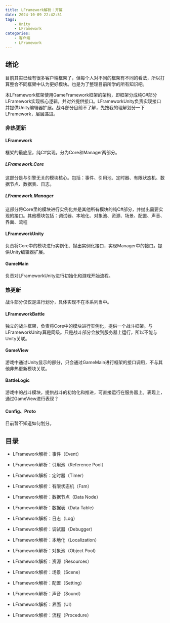 ```yaml
---
title: LFramework解析：开篇
date: 2024-10-09 22:42:51
tags:
    - Unity
    - LFramework
categories:
    - 客户端
    - LFramework
---
```


## 绪论

目前其实已经有很多客户端框架了，但每个人对不同的框架有不同的看法，所以打算整合不同框架中认为更好模块。也是为了整理目前所学的所有知识吧。

本LFramework框架使用GameFramework框架的架构，即框架分成纯C#部分LFramework实现核心逻辑，并对外提供接口。LFrameworkUnity负责实现接口并提供Unity编辑器扩展。战斗部分目前不了解，先按我的理解划分一下LFramework，层层递进。

### 非热更新

#### LFramework

框架的最底层，纯C#实现。分为Core和Manager两部分。

##### LFramework.Core

这部分是与引擎无关的模块核心。包括：事件、引用池、定时器、有限状态机、数据节点、数据表、日志。

##### LFramework.Manager

这部分将Core里的模块进行实例化并是其他所有模块的纯C#部分，并抛出需要实现的接口。其他模块包括：调试器、本地化、对象池、资源、场景、配置、声音、界面、流程

#### LFrameworkUnity

负责将Core中的模块进行实例化、抛出实例化接口，实现Manager中的接口。提供Unity编辑器扩展。

#### GameMain

负责对LFrameworkUnity进行初始化和游戏开始流程。

### 热更新

战斗部分仅仅是进行划分，具体实现不在本系列当中。

#### LFrameworkBattle

独立的战斗框架，负责将Core中的模块进行实例化，提供一个战斗框架。与LFrameworkUnity算是同级。只是战斗部分会放到服务器上运行，所以不能与Unity关联。

#### GameView

游戏中通过Unity显示的部分，只会通过GameMain进行框架的接口调用，不与其他非热更新模块关联。

#### BattleLogic

游戏中的战斗模块，提供战斗的初始化和推进，可直接运行在服务器上。表现上，通过GameView进行表现？

#### Config、Proto

目前暂不知道如何划分。

## 目录

- LFramework解析：事件（Event）

- LFramework解析：引用池（Reference Pool）

- LFramework解析：定时器（Timer）

- LFramework解析：有限状态机（Fsm）

- LFramework解析：数据节点（Data Node）

- LFramework解析：数据表（Data Table）

- LFramework解析：日志（Log）

- LFramework解析：调试器（Debugger）

- LFramework解析：本地化（Localization）

- LFramework解析：对象池（Object Pool）

- LFramework解析：资源（Resources）

- LFramework解析：场景（Scene）

- LFramework解析：配置（Setting）

- LFramework解析：声音（Sound）

- LFramework解析：界面（UI）

- LFramework解析：流程（Procedure）
